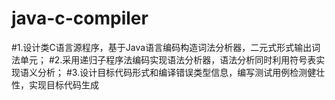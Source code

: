 # java-c-compiler

#1.设计类C语言源程序，基于Java语言编码构造词法分析器，二元式形式输出词法单元；
#2.采用递归子程序法编码实现语法分析器，语法分析同时利用符号表实现语义分析；
#3.设计目标代码形式和编译错误类型信息，编写测试用例检测健壮性，实现目标代码生成

